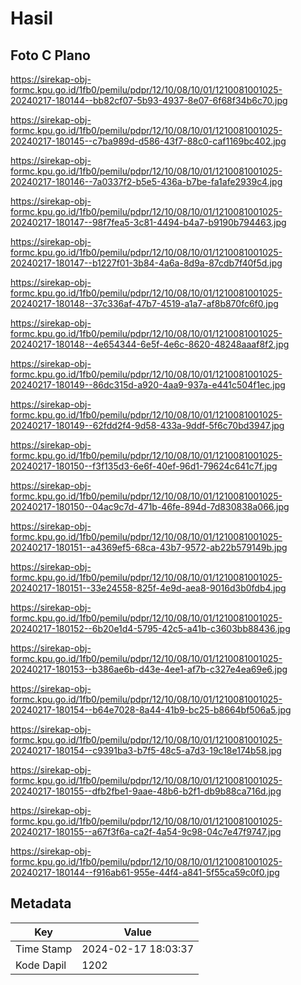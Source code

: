 # Hasil

## Foto C Plano

https://sirekap-obj-formc.kpu.go.id/1fb0/pemilu/pdpr/12/10/08/10/01/1210081001025-20240217-180144--bb82cf07-5b93-4937-8e07-6f68f34b6c70.jpg

https://sirekap-obj-formc.kpu.go.id/1fb0/pemilu/pdpr/12/10/08/10/01/1210081001025-20240217-180145--c7ba989d-d586-43f7-88c0-caf1169bc402.jpg

https://sirekap-obj-formc.kpu.go.id/1fb0/pemilu/pdpr/12/10/08/10/01/1210081001025-20240217-180146--7a0337f2-b5e5-436a-b7be-fa1afe2939c4.jpg

https://sirekap-obj-formc.kpu.go.id/1fb0/pemilu/pdpr/12/10/08/10/01/1210081001025-20240217-180147--98f7fea5-3c81-4494-b4a7-b9190b794463.jpg

https://sirekap-obj-formc.kpu.go.id/1fb0/pemilu/pdpr/12/10/08/10/01/1210081001025-20240217-180147--b1227f01-3b84-4a6a-8d9a-87cdb7f40f5d.jpg

https://sirekap-obj-formc.kpu.go.id/1fb0/pemilu/pdpr/12/10/08/10/01/1210081001025-20240217-180148--37c336af-47b7-4519-a1a7-af8b870fc6f0.jpg

https://sirekap-obj-formc.kpu.go.id/1fb0/pemilu/pdpr/12/10/08/10/01/1210081001025-20240217-180148--4e654344-6e5f-4e6c-8620-48248aaaf8f2.jpg

https://sirekap-obj-formc.kpu.go.id/1fb0/pemilu/pdpr/12/10/08/10/01/1210081001025-20240217-180149--86dc315d-a920-4aa9-937a-e441c504f1ec.jpg

https://sirekap-obj-formc.kpu.go.id/1fb0/pemilu/pdpr/12/10/08/10/01/1210081001025-20240217-180149--62fdd2f4-9d58-433a-9ddf-5f6c70bd3947.jpg

https://sirekap-obj-formc.kpu.go.id/1fb0/pemilu/pdpr/12/10/08/10/01/1210081001025-20240217-180150--f3f135d3-6e6f-40ef-96d1-79624c641c7f.jpg

https://sirekap-obj-formc.kpu.go.id/1fb0/pemilu/pdpr/12/10/08/10/01/1210081001025-20240217-180150--04ac9c7d-471b-46fe-894d-7d830838a066.jpg

https://sirekap-obj-formc.kpu.go.id/1fb0/pemilu/pdpr/12/10/08/10/01/1210081001025-20240217-180151--a4369ef5-68ca-43b7-9572-ab22b579149b.jpg

https://sirekap-obj-formc.kpu.go.id/1fb0/pemilu/pdpr/12/10/08/10/01/1210081001025-20240217-180151--33e24558-825f-4e9d-aea8-9016d3b0fdb4.jpg

https://sirekap-obj-formc.kpu.go.id/1fb0/pemilu/pdpr/12/10/08/10/01/1210081001025-20240217-180152--6b20e1d4-5795-42c5-a41b-c3603bb88436.jpg

https://sirekap-obj-formc.kpu.go.id/1fb0/pemilu/pdpr/12/10/08/10/01/1210081001025-20240217-180153--b386ae6b-d43e-4ee1-af7b-c327e4ea69e6.jpg

https://sirekap-obj-formc.kpu.go.id/1fb0/pemilu/pdpr/12/10/08/10/01/1210081001025-20240217-180154--b64e7028-8a44-41b9-bc25-b8664bf506a5.jpg

https://sirekap-obj-formc.kpu.go.id/1fb0/pemilu/pdpr/12/10/08/10/01/1210081001025-20240217-180154--c9391ba3-b7f5-48c5-a7d3-19c18e174b58.jpg

https://sirekap-obj-formc.kpu.go.id/1fb0/pemilu/pdpr/12/10/08/10/01/1210081001025-20240217-180155--dfb2fbe1-9aae-48b6-b2f1-db9b88ca716d.jpg

https://sirekap-obj-formc.kpu.go.id/1fb0/pemilu/pdpr/12/10/08/10/01/1210081001025-20240217-180155--a67f3f6a-ca2f-4a54-9c98-04c7e47f9747.jpg

https://sirekap-obj-formc.kpu.go.id/1fb0/pemilu/pdpr/12/10/08/10/01/1210081001025-20240217-180144--f916ab61-955e-44f4-a841-5f55ca59c0f0.jpg


## Metadata

| Key        | Value               |
| ---------- | ------------------- |
| Time Stamp | 2024-02-17 18:03:37 |
| Kode Dapil | 1202                |



